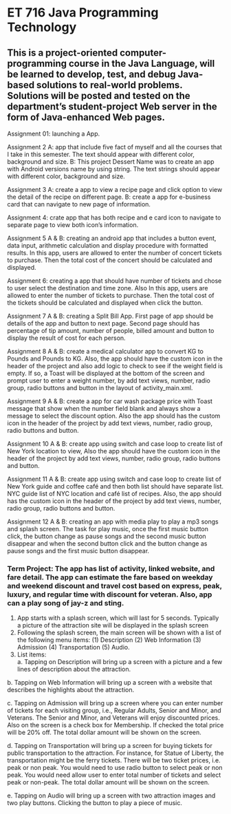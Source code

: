 # ET 716 Java Programming Technology
## This is a project-oriented computer-programming course in the Java Language, will be learned to develop, test, and debug Java-based solutions to real-world problems. Solutions will be posted and tested on the department’s student-project Web server in the form of Java-enhanced Web pages.

Assignment 01: launching a App.

Assignment 2 A: app that include five fact of myself and all the courses that I take in this semester. The text should appear with different color, background and size.
              B: This project Dessert Name was to create an app with Android versions name by using string. The text strings should appear with different color, background and size.

Assignment 3 A:  create a app to view a recipe page and click option to view the detail of the recipe on different page.
             B: create a app for e-business card that can navigate to new page of information.

Assignment 4: crate app that has both recipe and e card icon to navigate to separate page to view both icon’s information.

Assignment 5 A & B: creating an android app that includes a button event, data input, arithmetic calculation and display procedure with formatted results. In this app, users are allowed to enter the number of concert tickets to purchase. Then the total cost of the concert should be calculated and displayed. 

Assignment 6: creating a app that should have number of tickets and chose to user select the destination and time zone. Also In this app, users are allowed to enter the number of tickets to purchase. Then the total cost of the tickets should be calculated and displayed when click the button.

Assignment 7 A & B: creating a Split Bill App. First page of app should be details of the app and button to next page. Second page should has percentage of tip amount, number of people, billed amount and button to display the result of cost for each person.

Assignment 8 A & B: create a medical calculator app to convert KG to Pounds and Pounds to KG. Also, the app should have the custom icon in the header of the project and also add logic to check to see if the weight field is empty. If so, a Toast will be displayed at the bottom of the screen and prompt user to enter a weight number, by add text views, number, radio group, radio buttons and button in the layout of activity_main.xml.

Assignment 9 A & B: create a app for car wash package price with Toast message that show when the number field blank and always show a message to select the discount option. Also the app should has the custom icon in the header of the project by add text views, number, radio group, radio buttons and button.

Assignment 10 A & B: create app using switch and case loop to create list of New York location to view, Also the app should have the custom icon in the header of the project by add text views, number, radio group, radio buttons and button.

Assignment 11 A & B: create app using switch and case loop to create list of New York guide and coffee café and then both list should have separate list. NYC guide list of NYC location and café list of recipes. Also, the app should has the custom icon in the header of the project by add text views, number, radio group, radio buttons and button.

Assignment 12 A & B: creating an app with media play to play a mp3 songs and splash screen. The task for play music, once the first music button click, the button change as pause songs and  the second music button disappear and when the second button click and  the button change as pause songs and  the first music button disappear.

### Term Project:  The app has list of activity, linked website, and fare detail. The app can estimate the fare based on weekday and weekend discount and travel cost based on express, peak, luxury, and regular time with discount for veteran. Also, app can a play song of jay-z and sting.
1.	App starts with a splash screen, which will last for 5 seconds. Typically a picture of the attraction site will be displayed in the splash screen
2.	Following the splash screen, the main screen will be shown with a list of the following menu items: (1) Description (2) Web Information (3) Admission (4) Transportation (5) Audio.
3.	List items:  
  a.	Tapping on Description will bring up a screen with a picture and a few lines of description about the attraction.
  
  b.	Tapping on Web Information will bring up a screen with a website that describes the highlights about the attraction.
  
  c.	Tapping on Admission will bring up a screen where you can enter number of tickets for each visiting group, i.e., Regular Adults, Senior and Minor, and Veterans. The Senior and Minor, and Veterans will enjoy discounted prices. Also on the screen is a check box for Membership. If checked the total price will be 20% off. The total dollar amount will be shown on the screen. 
  
  d.	Tapping on Transportation will bring up a screen for buying tickets for public transportation to the attraction. For instance, for Statue of Liberty, the transportation might be the ferry tickets. There will be two ticket prices, i.e. peak or non peak. You would need to use radio button to select peak or non peak. You would need allow user to enter total number of tickets and select peak or non-peak. The total dollar amount will be shown on the screen.
  
  e.	Tapping on Audio will bring up a screen with two attraction images and two play buttons. Clicking the button to play a piece of music.

